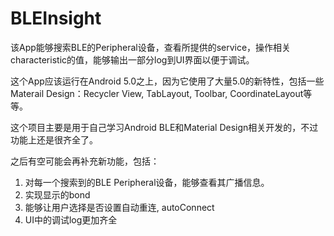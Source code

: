 # BLEInsight
该App能够搜索BLE的Peripheral设备，查看所提供的service，操作相关characteristic的值，能够输出一部分log到UI界面以便于调试。

这个App应该运行在Android 5.0之上，因为它使用了大量5.0的新特性，包括一些Materail Design：Recycler View, TabLayout, Toolbar, CoordinateLayout等等。

这个项目主要是用于自己学习Android BLE和Material Design相关开发的，不过功能上还是很齐全了。

之后有空可能会再补充新功能，包括：

1. 对每一个搜索到的BLE Peripheral设备，能够查看其广播信息。
2. 实现显示的bond
3. 能够让用户选择是否设置自动重连, autoConnect
4. UI中的调试log更加齐全

